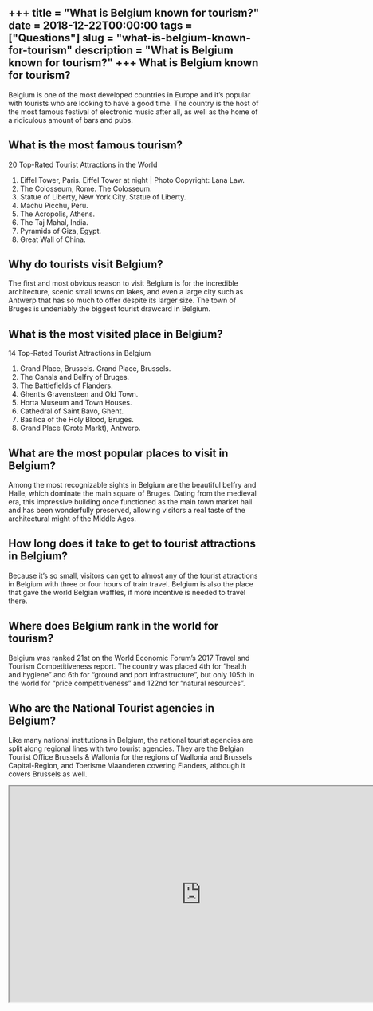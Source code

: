 +++
title = "What is Belgium known for tourism?"
date = 2018-12-22T00:00:00
tags = ["Questions"]
slug = "what-is-belgium-known-for-tourism"
description = "What is Belgium known for tourism?"
+++
What is Belgium known for tourism?
----------------------------------

Belgium is one of the most developed countries in Europe and it’s popular with tourists who are looking to have a good time. The country is the host of the most famous festival of electronic music after all, as well as the home of a ridiculous amount of bars and pubs.

What is the most famous tourism?
--------------------------------

20 Top-Rated Tourist Attractions in the World

1. Eiffel Tower, Paris. Eiffel Tower at night | Photo Copyright: Lana Law.
2. The Colosseum, Rome. The Colosseum.
3. Statue of Liberty, New York City. Statue of Liberty.
4. Machu Picchu, Peru.
5. The Acropolis, Athens.
6. The Taj Mahal, India.
7. Pyramids of Giza, Egypt.
8. Great Wall of China.

Why do tourists visit Belgium?
------------------------------

The first and most obvious reason to visit Belgium is for the incredible architecture, scenic small towns on lakes, and even a large city such as Antwerp that has so much to offer despite its larger size. The town of Bruges is undeniably the biggest tourist drawcard in Belgium.

What is the most visited place in Belgium?
------------------------------------------

14 Top-Rated Tourist Attractions in Belgium

1. Grand Place, Brussels. Grand Place, Brussels.
2. The Canals and Belfry of Bruges.
3. The Battlefields of Flanders.
4. Ghent’s Gravensteen and Old Town.
5. Horta Museum and Town Houses.
6. Cathedral of Saint Bavo, Ghent.
7. Basilica of the Holy Blood, Bruges.
8. Grand Place (Grote Markt), Antwerp.

What are the most popular places to visit in Belgium?
-----------------------------------------------------

Among the most recognizable sights in Belgium are the beautiful belfry and Halle, which dominate the main square of Bruges. Dating from the medieval era, this impressive building once functioned as the main town market hall and has been wonderfully preserved, allowing visitors a real taste of the architectural might of the Middle Ages.

How long does it take to get to tourist attractions in Belgium?
---------------------------------------------------------------

Because it’s so small, visitors can get to almost any of the tourist attractions in Belgium with three or four hours of train travel. Belgium is also the place that gave the world Belgian waffles, if more incentive is needed to travel there.

Where does Belgium rank in the world for tourism?
-------------------------------------------------

Belgium was ranked 21st on the World Economic Forum’s 2017 Travel and Tourism Competitiveness report. The country was placed 4th for “health and hygiene” and 6th for “ground and port infrastructure”, but only 105th in the world for “price competitiveness” and 122nd for “natural resources”.

Who are the National Tourist agencies in Belgium?
-------------------------------------------------

Like many national institutions in Belgium, the national tourist agencies are split along regional lines with two tourist agencies. They are the Belgian Tourist Office Brussels &amp; Wallonia for the regions of Wallonia and Brussels Capital-Region, and Toerisme Vlaanderen covering Flanders, although it covers Brussels as well.

<iframe allow="accelerometer; autoplay; clipboard-write; encrypted-media; gyroscope; picture-in-picture" allowfullscreen="" class="__youtube_prefs__  epyt-is-override  no-lazyload" data-no-lazy="1" data-origheight="433" data-origwidth="770" data-skipgform_ajax_framebjll="" height="433" id="_ytid_94765" loading="lazy" src="https://www.youtube.com/embed/YB45adN6lwE?enablejsapi=1&autoplay=0&cc_load_policy=0&cc_lang_pref=&iv_load_policy=1&loop=0&modestbranding=0&rel=1&fs=1&playsinline=0&autohide=2&theme=dark&color=red&controls=1&" title="YouTube player" width="770"></iframe>
